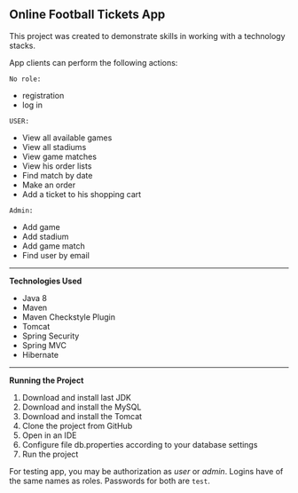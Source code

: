 **Online Football Tickets App**
---
This project was created to demonstrate skills in working with a technology stacks.

App clients can perform the following actions:

`No role:`
- registration
- log in

`USER:`
- View all available games
- View all stadiums
- View game matches
- View his order lists
- Find match by date
- Make an order
- Add a ticket to his shopping cart

`Admin:`
- Add game
- Add stadium
- Add game match
- Find user by email

---
**Technologies Used**
- Java 8
- Maven
- Maven Checkstyle Plugin
- Tomcat
- Spring Security
- Spring MVC
- Hibernate
---
**Running the Project**
1. Download and install last JDK
2. Download and install the MySQL
3. Download and install the Tomcat
4. Clone the project from GitHub
5. Open in an IDE
6. Configure file db.properties according to your database settings
7. Run the project

For testing app, you may be authorization as _user_ or _admin_. 
Logins have of the same names as roles. Passwords for both are `test`. 
